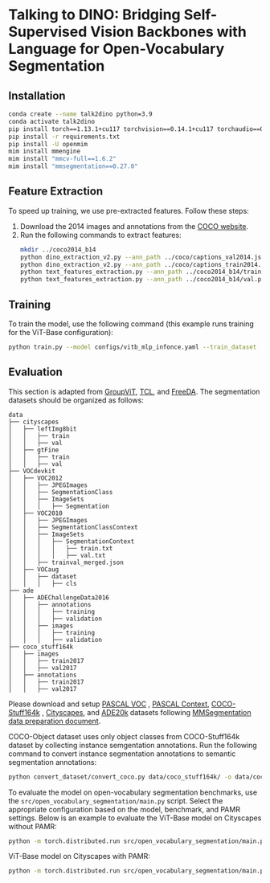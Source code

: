 # Talking to DINO: Bridging Self-Supervised Vision Backbones with Language for Open-Vocabulary Segmentation
## Installation
```bash
conda create --name talk2dino python=3.9
conda activate talk2dino
pip install torch==1.13.1+cu117 torchvision==0.14.1+cu117 torchaudio==0.13.1 --extra-index-url https://download.pytorch.org/whl/cu117
pip install -r requirements.txt
pip install -U openmim
mim install mmengine
mim install "mmcv-full==1.6.2"
mim install "mmsegmentation==0.27.0"
```

## Feature Extraction
To speed up training, we use pre-extracted features. Follow these steps:

1. Download the 2014 images and annotations from the [COCO website](https://cocodataset.org/#download).
2. Run the following commands to extract features:
    ```bash
    mkdir ../coco2014_b14
    python dino_extraction_v2.py --ann_path ../coco/captions_val2014.json --out_path ../coco2014_b14/val.pth --model dinov2_vitb14_reg --resize_dim 448 --crop_dim 448 --extract_avg_self_attn --extract_disentangled_self_attn
    python dino_extraction_v2.py --ann_path ../coco/captions_train2014.json --out_path ../coco2014_b14/train.pth --model dinov2_vitb14_reg --resize_dim 448 --crop_dim 448 --extract_avg_self_attn --extract_disentangled_self_attn
    python text_features_extraction.py --ann_path ../coco2014_b14/train.pth
    python text_features_extraction.py --ann_path ../coco2014_b14/val.pth
    ```
## Training

To train the model, use the following command (this example runs training for the ViT-Base configuration):

```bash
python train.py --model configs/vitb_mlp_infonce.yaml --train_dataset ../coco2014_b14/train.pth --val_dataset ../coco2014_b14/val.pth
```
## Evaluation

This section is adapted from [GroupViT](https://github.com/NVlabs/GroupViT), [TCL](https://github.com/khanrc/tcl), and [FreeDA](https://github.com/aimagelab/freeda). The segmentation datasets should be organized as follows:

```shell
data
├── cityscapes
│   ├── leftImg8bit
│   │   ├── train
│   │   ├── val
│   ├── gtFine
│   │   ├── train
│   │   ├── val
├── VOCdevkit
│   ├── VOC2012
│   │   ├── JPEGImages
│   │   ├── SegmentationClass
│   │   ├── ImageSets
│   │   │   ├── Segmentation
│   ├── VOC2010
│   │   ├── JPEGImages
│   │   ├── SegmentationClassContext
│   │   ├── ImageSets
│   │   │   ├── SegmentationContext
│   │   │   │   ├── train.txt
│   │   │   │   ├── val.txt
│   │   ├── trainval_merged.json
│   ├── VOCaug
│   │   ├── dataset
│   │   │   ├── cls
├── ade
│   ├── ADEChallengeData2016
│   │   ├── annotations
│   │   │   ├── training
│   │   │   ├── validation
│   │   ├── images
│   │   │   ├── training
│   │   │   ├── validation
├── coco_stuff164k
│   ├── images
│   │   ├── train2017
│   │   ├── val2017
│   ├── annotations
│   │   ├── train2017
│   │   ├── val2017
```

Please download and setup [PASCAL VOC](https://github.com/open-mmlab/mmsegmentation/blob/master/docs/en/dataset_prepare.md#pascal-voc)
, [PASCAL Context](https://github.com/open-mmlab/mmsegmentation/blob/master/docs/en/dataset_prepare.md#pascal-context), [COCO-Stuff164k](https://github.com/open-mmlab/mmsegmentation/blob/master/docs/en/dataset_prepare.md#coco-stuff-164k)
, [Cityscapes](https://github.com/open-mmlab/mmsegmentation/blob/master/docs/en/dataset_prepare.md#cityscapes), and [ADE20k](https://github.com/open-mmlab/mmsegmentation/blob/master/docs/en/dataset_prepare.md#ade20k) datasets
following [MMSegmentation data preparation document](https://github.com/open-mmlab/mmsegmentation/blob/master/docs/en/dataset_prepare.md).

COCO-Object dataset uses only object classes from COCO-Stuff164k dataset by collecting instance semgentation annotations. Run the following command to convert instance segmentation annotations to semantic segmentation annotations:
```bash
python convert_dataset/convert_coco.py data/coco_stuff164k/ -o data/coco_stuff164k/
```

To evaluate the model on open-vocabulary segmentation benchmarks, use the `src/open_vocabulary_segmentation/main.py` script. Select the appropriate configuration based on the model, benchmark, and PAMR settings. Below is an example to evaluate the ViT-Base model on Cityscapes without PAMR:

```bash
python -m torch.distributed.run src/open_vocabulary_segmentation/main.py --eval --eval_cfg src/open_vocabulary_segmentation/configs/cityscapes/dinotext_cityscapes_vitb_mlp_infonce.yml --eval_base src/open_vocabulary_segmentation/configs/cityscapes/eval_cityscapes.yml
```

ViT-Base model on Cityscapes with PAMR:

```bash
python -m torch.distributed.run src/open_vocabulary_segmentation/main.py --eval --eval_cfg src/open_vocabulary_segmentation/configs/cityscapes/dinotext_cityscapes_vitb_mlp_infonce.yml --eval_base src/open_vocabulary_segmentation/configs/cityscapes/eval_cityscapes_pamr.yml
```
